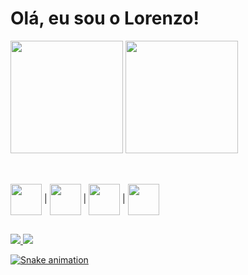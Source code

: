 <h1>Olá, eu sou o Lorenzo!</h1>

<div>
  <img height="180em" src=https://github-readme-stats.vercel.app/api/top-langs/?username=lorenzo-colleone&theme=dark#gh-dark-mode-only&theme=default#gh-light-mode-only>
  <img height="180em" src=https://github-readme-stats.vercel.app/api?username=lorenzo-colleone&hide=stars,contribs&show_icons=true&theme=dark#gh-dark-mode-only&theme=default#gh-light-mode-only> 
</div>

##

<div style="display: inline_block"><br>
  <img align="center" height="50px" width="50px" src="https://cdn.jsdelivr.net/gh/devicons/devicon/icons/html5/html5-original.svg"/>
  |
  <img align="center" height="50px" width="50px" src="https://cdn.jsdelivr.net/gh/devicons/devicon/icons/css3/css3-original.svg"/>
  | 
  <img align="center" height="50px" width="50px" src="https://cdn.jsdelivr.net/gh/devicons/devicon/icons/javascript/javascript-original.svg"/>     
  |
  <img align="center" height="50px" width="50px" src="https://cdn.jsdelivr.net/gh/devicons/devicon/icons/python/python-original.svg"/>
</div> 

##

<div>
  <a href=mailto:lorenzo.colleone@gmail.com target="_blank"><img src="https://img.shields.io/badge/Gmail-D14836?style=for-the-badge&logo=gmail&logoColor=white">
  <a href="http://www.linkedin.com/in/lorenzo-colleone" target="_blank"><img src="https://img.shields.io/badge/LinkedIn-0077B5?style=for-the-badge&logo=linkedin&logoColor=white">
</div>

![Snake animation](https://github.com/lorenzo-colleone/lorenzo-colleone/blob/output/github-contribution-grid-snake.svg)
